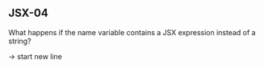 ## JSX-04

What happens if the name variable contains a JSX expression instead of a string?

-> start new line